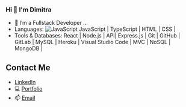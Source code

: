 ### Hi 👋 I'm Dimitra 

- 🔭 I’m a Fullstack Developer ...
- Languages: ![JavaScript](https://img.shields.io/badge/javascript-%23323330.svg?style=for-the-badge&logo=javascript&logoColor=%23F7DF1E)
 JavaScript | TypeScript | HTML | CSS | 
- Tools & Databases: React | Node.js | API| Express.js | Git | GitHub | GitLab | MySQL | Heroku | Visual Studio Code | MVC | NoSQL | MongoDB |


## Contact Me
-  <a href="https://www.linkedin.com/in/dimitra-anastasopoulos-07810b247/" target="_blank">LinkedIn</a>
- 💻 <a href="https://dimitra-anasta.github.io/portfolio/" target="_blank">Portfolio</a>
- 📫 [Email](mailto:dimitra.anasta524@gmail.com)



